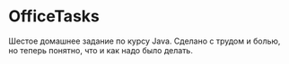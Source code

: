 # OfficeTasks
Шестое домашнее задание по курсу Java. Сделано с трудом и болью, но теперь понятно, что и как надо было делать.
